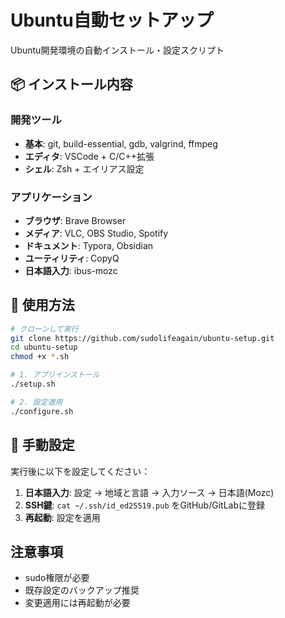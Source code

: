 # Ubuntu自動セットアップ

Ubuntu開発環境の自動インストール・設定スクリプト

## 📦 インストール内容

### 開発ツール
- **基本**: git, build-essential, gdb, valgrind, ffmpeg
- **エディタ**: VSCode + C/C++拡張
- **シェル**: Zsh + エイリアス設定

### アプリケーション
- **ブラウザ**: Brave Browser
- **メディア**: VLC, OBS Studio, Spotify
- **ドキュメント**: Typora, Obsidian
- **ユーティリティ**: CopyQ
- **日本語入力**: ibus-mozc

## 🚀 使用方法

```bash
# クローンして実行
git clone https://github.com/sudolifeagain/ubuntu-setup.git
cd ubuntu-setup
chmod +x *.sh

# 1. アプリインストール
./setup.sh

# 2. 設定適用
./configure.sh
```

## 🔧 手動設定

実行後に以下を設定してください：

1. **日本語入力**: 設定 → 地域と言語 → 入力ソース → 日本語(Mozc)
2. **SSH鍵**: `cat ~/.ssh/id_ed25519.pub` をGitHub/GitLabに登録
3. **再起動**: 設定を適用

## 注意事項

- sudo権限が必要
- 既存設定のバックアップ推奨
- 変更適用には再起動が必要

